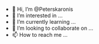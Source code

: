 - 👋 Hi, I’m @Peterskaronis
- 👀 I’m interested in ...
- 🌱 I’m currently learning ...
- 💞️ I’m looking to collaborate on ...
- 📫 How to reach me ...

<!---
Peterskaronis/Peterskaronis is a ✨ special ✨ repository because its `README.md` (this file) appears on your GitHub profile.
You can click the Preview link to take a look at your changes.
--->
